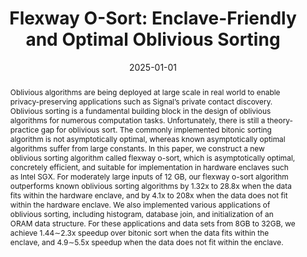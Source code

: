 ---
title:          "Flexway O-Sort: Enclave-Friendly and Optimal Oblivious Sorting"
date:           2025-01-01
selected:       true
pub:            "Usenix Security Symposium (USENIX Security)"
pub_date:       "2025"
abstract: >-
  Oblivious algorithms are being deployed at large scale in real world to enable privacy-preserving applications such as Signal’s private contact discovery. Oblivious sorting is a fundamental building block in the design of oblivious algorithms for numerous computation tasks. Unfortunately, there is still a theory-practice gap for oblivious sort. The commonly implemented bitonic sorting algorithm is not asymptotically optimal, whereas known asymptotically optimal algorithms suffer from large constants.

  In this paper, we construct a new oblivious sorting algorithm called flexway o-sort, which is asymptotically optimal, concretely efficient, and suitable for implementation in hardware enclaves such as Intel SGX. For moderately large inputs of 12 GB, our flexway o-sort algorithm outperforms known oblivious sorting algorithms by 1.32x to 28.8x when the data fits within the hardware enclave, and by 4.1x to 208x when the data does not fit within the hardware enclave. We also implemented various applications of oblivious sorting, including histogram, database join, and initialization of an ORAM data structure. For these applications and data sets from 8GB to 32GB, we achieve 1.44∼2.3x speedup over bitonic sort when the data fits within the enclave, and 4.9∼5.5x speedup when the data does not fit within the enclave.

cover:          /assets/images/covers/cover1.png
authors:
- Tianyao Gu
- Yilei Wang
- Afonso Tinoco
- Bingnan Chen
- Ke Yi
- Elaine Shi
links:
  Paper: /assets/papers/oblivious.pdf
---